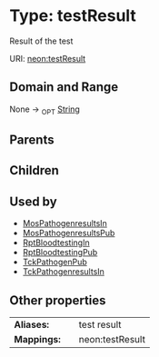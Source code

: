 
# Type: testResult


Result of the test

URI: [neon:testResult](https://data.neonscience.org/testResult)


## Domain and Range

None ->  <sub>OPT</sub> [String](types/String.md)

## Parents


## Children


## Used by

 * [MosPathogenresultsIn](MosPathogenresultsIn.md)
 * [MosPathogenresultsPub](MosPathogenresultsPub.md)
 * [RptBloodtestingIn](RptBloodtestingIn.md)
 * [RptBloodtestingPub](RptBloodtestingPub.md)
 * [TckPathogenPub](TckPathogenPub.md)
 * [TckPathogenresultsIn](TckPathogenresultsIn.md)

## Other properties

|  |  |  |
| --- | --- | --- |
| **Aliases:** | | test result |
| **Mappings:** | | neon:testResult |

